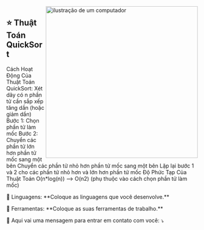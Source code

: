 <img src="https://raw.githubusercontent.com/MicaelliMedeiros/micaellimedeiros/master/image/computer-illustration.png" alt="ilustração de um computador" min-width="400px" max-width="400px" width="400px" align="right">

## ⭐ Thuật Toán QuickSort
Cách Hoạt Động Của Thuật Toán QuickSort:
Xét dãy có n phần tử cần sắp xếp tăng dần (hoặc giảm dần) 
Bước 1: 
Chọn phần tử làm mốc
Bước 2: 
Chuyển các phần tử lớn hơn phần tử mốc sang một bên 
Chuyển các phần tử nhỏ hơn phần tử mốc sang một bên
Lặp lại bước 1 và 2 cho các phần tử nhỏ hơn và lớn hơn phần tử mốc
Độ Phức Tạp Của Thuật Toán
O(n*log(n)) --> O(n2) 
(phụ thuộc vào cách chọn phần tử làm mốc) 




<p align="left">
  🦄 Linguagens: **Coloque as linguagens que você desenvolve.**
</p>

<p align="left">
  💼 Ferramentas: **Coloque as suas ferramentas de trabalho.**
</p>

<p align="left">
  💌 Aqui vai uma mensagem para entrar em contato com você: ⤵️
</p>

